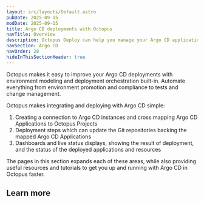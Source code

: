```yaml
---
layout: src/layouts/Default.astro
pubDate: 2025-09-15
modDate: 2025-09-15
title: Argo CD deployments with Octopus
navTitle: Overview
description: Octopus Deploy can help you manage your Argo CD applications navigate lifecycle promotion
navSection: Argo CD
navOrder: 28
hideInThisSectionHeader: true
---
```


Octopus makes it easy to improve your Argo CD deployments with  environment modeling and deployment orchestration built-in. Automate everything 
from environment promotion and compliance to tests and change management.

Octopus makes integrating and deploying with Argo CD simple:
1. Creating a connection to Argo CD instances and cross mapping Argo CD Applications to Octopus Projects
2. Deployment steps which can update the Git repositories backing the mapped Argo CD Applications
3. Dashboards and live status displays, showing the result of deployment, and the status of the deployed applications and resources

The pages in this section expands each of these areas, while also providing useful resources and tutorials to get you
up and running with Argo CD in Octopus faster.

## Learn more
